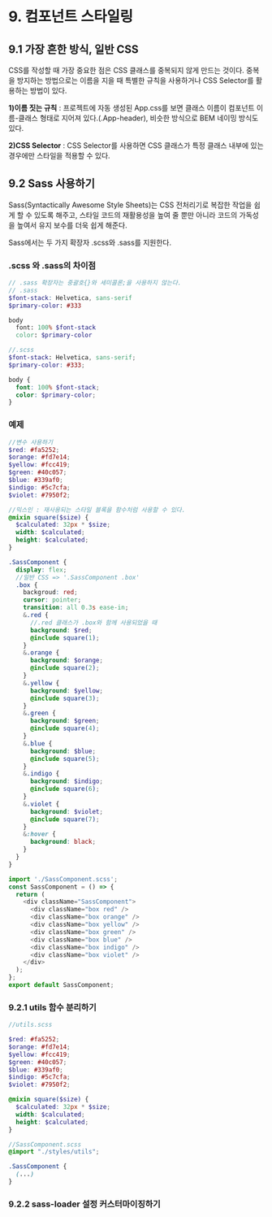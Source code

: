 # 9. 컴포넌트 스타일링
## 9.1 가장 흔한 방식, 일반 CSS
CSS를 작성할 때 가장 중요한 점은 CSS 클래스를 중복되지 않게 만드는 것이다. 중복을 방지하는 방법으로는 이름을 지을 때 특별한 규칙을 사용하거나 CSS Selector를 활용하는 방법이 있다.

__1)이름 짓는 규칙__ : 프로젝트에 자동 생성된 App.css를 보면 클래스 이름이 컴포넌트 이름-클래스 형태로 지어져 있다.(.App-header), 비슷한 방식으로 BEM 네이밍 방식도 있다.

__2)CSS Selector__ : CSS Selector를 사용하면 CSS 클래스가 특정 클래스 내부에 있는 경우에만 스타일을 적용할 수 있다.

## 9.2 Sass 사용하기
Sass(Syntactically Awesome Style Sheets)는 CSS 전처리기로 복잡한 작업을 쉽게 할 수 있도록 해주고, 스타일 코드의 재활용성을 높여 줄 뿐만 아니라 코드의 가독성을 높여서 유지 보수를 더욱 쉽게 해준다.

Sass에서는 두 가지 확장자 .scss와 .sass를 지원한다.

### .scss 와 .sass의 차이점
```scss
// .sass 확장자는 중괄호{}와 세미콜론;을 사용하지 않는다.
// .sass
$font-stack: Helvetica, sans-serif
$primary-color: #333

body
  font: 100% $font-stack
  color: $primary-color

//.scss
$font-stack: Helvetica, sans-serif;
$primary-color: #333;

body {
  font: 100% $font-stack;
  color: $primary-color;
}
```

### 예제
```scss
//변수 사용하기
$red: #fa5252;
$orange: #fd7e14;
$yellow: #fcc419;
$green: #40c057;
$blue: #339af0;
$indigo: #5c7cfa;
$violet: #7950f2;

//믹스인 : 재사용되는 스타일 블록을 함수처럼 사용할 수 있다.
@mixin square($size) {
  $calculated: 32px * $size;
  width: $calculated;
  height: $calculated;
}

.SassComponent {
  display: flex;
  //일반 CSS => '.SassComponent .box'
  .box {  
    backgroud: red;
    cursor: pointer;
    transition: all 0.3s ease-in;
    &.red {
      //.red 클래스가 .box와 함께 사용되었을 때
      background: $red;
      @include square(1);
    }
    &.orange {
      background: $orange;
      @include square(2);
    }
    &.yellow {
      background: $yellow;
      @include square(3);
    }
    &.green {
      background: $green;
      @include square(4);
    }
    &.blue {
      background: $blue;
      @include square(5);
    }
    &.indigo {
      background: $indigo;
      @include square(6);
    }
    &.violet {
      background: $violet;
      @include square(7);
    }
    &:hover {
      background: black;
    }
  }
}
```
```javascript
import './SassComponent.scss';
const SassComponent = () => {
  return (
    <div className="SassComponent">
      <div className="box red" />
      <div className="box orange" />
      <div className="box yellow" />
      <div className="box green" />
      <div className="box blue" />
      <div className="box indigo" />
      <div className="box violet" />
    </div>
  );
};
export default SassComponent;

```

### 9.2.1 utils 함수 분리하기
```scss
//utils.scss

$red: #fa5252;
$orange: #fd7e14;
$yellow: #fcc419;
$green: #40c057;
$blue: #339af0;
$indigo: #5c7cfa;
$violet: #7950f2;

@mixin square($size) {
  $calculated: 32px * $size;
  width: $calculated;
  height: $calculated;
}

//SassComponent.scss
@import "./styles/utils";

.SassComponent {
  (...)
}
```

### 9.2.2 sass-loader 설정 커스터마이징하기